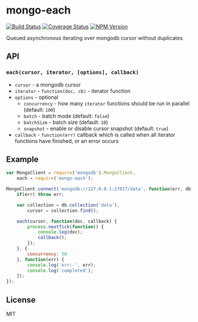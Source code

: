 # mongo-each
[![Build Status](https://travis-ci.org/fleg/mongo-each.svg?branch=master)](https://travis-ci.org/fleg/mongo-each)
[![Coverage Status](https://coveralls.io/repos/fleg/mongo-each/badge.svg?branch=master&service=github)](https://coveralls.io/github/fleg/mongo-each?branch=master)
[![NPM Version](https://img.shields.io/npm/v/mongo-each.svg)](https://www.npmjs.com/package/mongo-each)

Queued asynchronous iterating over mongodb cursor without duplicates

## API

### `each(cursor, iterator, [options], callback)`
* `cursor` - a mongodb cursor
* `iterator` - `function(doc, cb)` - iterator function
* `options` - optional
	* `concurrency` - how many `iterator` functions should be run in parallel (default: `100`)
	* `batch` - batch mode (default: `false`)
	* `batchSize` - batch size (default: `10`)
	* `snapshot` - enable or disable cursor snapshot (default: `true`)
* `callback` - `function(err)` callback which is called when all iterator functions have finished, or an error occurs


## Example

```js
var MongoClient = require('mongodb').MongoClient,
	each = require('mongo-each');

MongoClient.connect('mongodb://127.0.0.1:27017/data', function(err, db) {
	if(err) throw err;

	var collection = db.collection('data'),
		cursor = collection.find();

	each(cursor, function(doc, callback) {
		process.nextTick(function() {
			console.log(doc);
			callback();
		});
	}, {
		concurrency: 50
	}, function(err) {
		console.log('err: ', err);
		console.log('completed');
	});
});
```

## License

MIT
